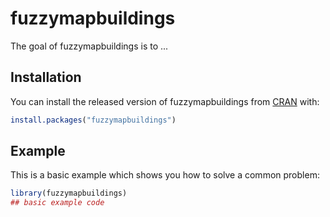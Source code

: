 
# fuzzymapbuildings

<!-- badges: start -->
<!-- badges: end -->

The goal of fuzzymapbuildings is to ...

## Installation

You can install the released version of fuzzymapbuildings from [CRAN](https://CRAN.R-project.org) with:

``` r
install.packages("fuzzymapbuildings")
```

## Example

This is a basic example which shows you how to solve a common problem:

``` r
library(fuzzymapbuildings)
## basic example code
```

